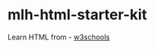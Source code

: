 # mlh-html-starter-kit

Learn HTML from - [w3schools](https://www.w3schools.com/html/default.asp)
                  
